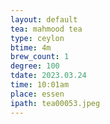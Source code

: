 ```yaml
---
layout: default
tea: mahmood tea
type: ceylon
btime: 4m
brew_count: 1
degree: 100
tdate: 2023.03.24
time: 10:01am
place: essen
ipath: tea00053.jpeg
---
```

